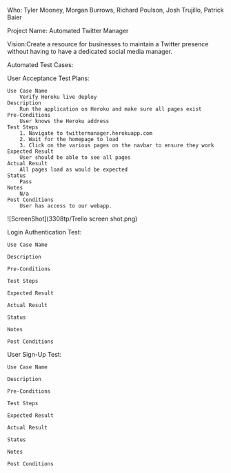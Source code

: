 Who: Tyler Mooney, Morgan Burrows, Richard Poulson, Josh Trujillo, Patrick Baier

Project Name: Automated Twitter Manager

Vision:Create a resource for businesses to maintain a Twitter presence without having to have a dedicated social media manager.

Automated Test Cases:

User Acceptance Test Plans: 

	Use Case Name
		Verify Heroku live deploy
	Description
		Run the application on Heroku and make sure all pages exist
	Pre-Conditions
		User knows the Heroku address
	Test Steps
		1. Navigate to twittermanager.herokuapp.com
		2. Wait for the homepage to load
		3. Click on the various pages on the navbar to ensure they work
	Expected Result
		User should be able to see all pages
	Actual Result
		All pages load as would be expected
	Status
		Pass
	Notes
		N/a
	Post Conditions
		User has access to our webapp.

![ScreenShot](3308tp/Trello screen shot.png)

Login Authentication Test:
	
	Use Case Name

	Description

	Pre-Conditions

	Test Steps

	Expected Result

	Actual Result

	Status

	Notes

	Post Conditions

User Sign-Up Test:

	Use Case Name

	Description

	Pre-Conditions

	Test Steps

	Expected Result

	Actual Result

	Status

	Notes

	Post Conditions
